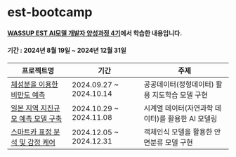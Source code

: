 # est-bootcamp

#### [WASSUP EST AI모델 개발자 양성과정 4기](https://boottent.com/camps/estsoft-wassupaidev_20240531170927)에서 학습한 내용입니다.

#### 기간 : 2024년 8월 19일 ~ 2024년 12월 31일

|프로젝트명|기간|주제|
|------|---|---|
|[체성분을 이용한 비만도 예측](https://github.com/sky891/est-bootcamp/tree/main/bmi_prediction)|2024.09.27 ~ 2024.10.14|공공데이터(정형데이터) 활용 지도학습 모델 구현|
|[일본 지역 지진규모 예측 모델 구축](https://github.com/sky891/est-bootcamp/tree/main/japan-earthquake-magnitude-prediction)|2024.10.29 ~ 2024.11.08|시계열 데이터(자연과학 데이터)를 활용한 AI 모델링|
|[스마트카 표정 분석 및 감정 케어](https://github.com/sky891/est-bootcamp/tree/main/smartcar-emotion-analysis)|2024.12.05 ~ 2024.12.31|객체인식 모델을 활용한 안면분류 모델 구현|

